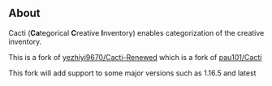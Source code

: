 ## About

Cacti (**Ca**tegorical **C**reative **I**nventory) enables categorization of the creative inventory.

This is a fork of [yezhiyi9670/Cacti-Renewed](https://github.com/yezhiyi9670/cacti-renewed) which is a fork of [pau101/Cacti](https://github.com/pau101/Cacti)

This fork will add support to some major versions such as 1.16.5 and latest
